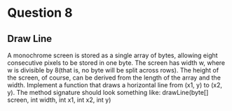 # Question 8
## Draw Line
A monochrome screen is stored as a single array of bytes, allowing eight consecutive pixels to be stored in one byte. The screen has width w, where w is divisible by 8(that is, no byte will be split across rows). The height of the screen, of course, can be derived from the length of the array and the width. Implement a function that draws a horizontal line from (x1, y) to (x2, y). The method signature should look something like: drawLine(byte[] screen, int width, int x1, int x2, int y)
